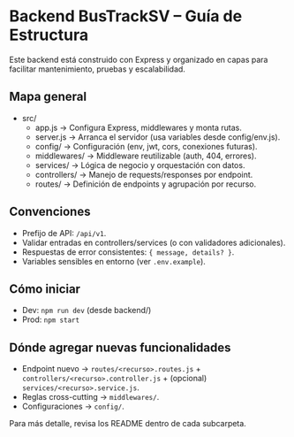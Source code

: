 # Backend BusTrackSV – Guía de Estructura

Este backend está construido con Express y organizado en capas para facilitar mantenimiento, pruebas y escalabilidad.

## Mapa general
- src/
  - app.js → Configura Express, middlewares y monta rutas.
  - server.js → Arranca el servidor (usa variables desde config/env.js).
  - config/ → Configuración (env, jwt, cors, conexiones futuras).
  - middlewares/ → Middleware reutilizable (auth, 404, errores).
  - services/ → Lógica de negocio y orquestación con datos.
  - controllers/ → Manejo de requests/responses por endpoint.
  - routes/ → Definición de endpoints y agrupación por recurso.

## Convenciones
- Prefijo de API: `/api/v1`.
- Validar entradas en controllers/services (o con validadores adicionales).
- Respuestas de error consistentes: `{ message, details? }`.
- Variables sensibles en entorno (ver `.env.example`).

## Cómo iniciar
- Dev: `npm run dev` (desde backend/)
- Prod: `npm start`

## Dónde agregar nuevas funcionalidades
- Endpoint nuevo → `routes/<recurso>.routes.js` + `controllers/<recurso>.controller.js` + (opcional) `services/<recurso>.service.js`.
- Reglas cross-cutting → `middlewares/`.
- Configuraciones → `config/`.

Para más detalle, revisa los README dentro de cada subcarpeta.
